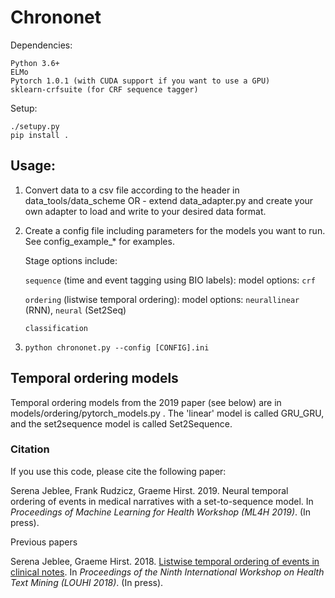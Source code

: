 # Chrononet

Dependencies:

    Python 3.6+
    ELMo
    Pytorch 1.0.1 (with CUDA support if you want to use a GPU)
    sklearn-crfsuite (for CRF sequence tagger)

Setup:

    ./setupy.py
    pip install .


## Usage:

1. Convert data to a csv file according to the header in data_tools/data_scheme
OR - extend data_adapter.py and create your own adapter to load and write to your desired data format.

2. Create a config file including parameters for the models you want to run. See config_example_* for examples. 

    Stage options include:

    `sequence` (time and event tagging using BIO labels): model options: `crf`

    `ordering` (listwise temporal ordering): model options: `neurallinear` (RNN), `neural` (Set2Seq)

    `classification`
    
3. `python chrononet.py --config [CONFIG].ini`

## Temporal ordering models

Temporal ordering models from the 2019 paper (see below) are in models/ordering/pytorch_models.py . The 'linear' model is called GRU_GRU, and the set2sequence model is called Set2Sequence.

### Citation

If you use this code, please cite the following paper:

Serena Jeblee, Frank Rudzicz, Graeme Hirst. 2019. Neural temporal ordering of events in medical narratives with a set-to-sequence model. In <i>Proceedings of Machine Learning for Health Workshop (ML4H 2019)</i>. (In press). 

Previous papers
    
Serena Jeblee, Graeme Hirst. 2018. <a href="http://www.cs.toronto.edu/~sjeblee/files/LouhiPaper47cameraready.pdf">Listwise temporal ordering of events in clinical notes</a>. In <i>Proceedings of the Ninth International Workshop on Health Text Mining (LOUHI 2018)</i>. (In press). 
    
    
